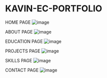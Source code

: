 # KAVIN-EC-PORTFOLIO

HOME PAGE
![image](https://user-images.githubusercontent.com/85669859/223925606-9f450829-093e-4d05-bbe2-e01081c645bc.png)


ABOUT PAGE
![image](https://user-images.githubusercontent.com/85669859/223925669-34803168-831f-45bc-93d0-48e6b93cefd6.png)


EDUCATION PAGE
![image](https://user-images.githubusercontent.com/85669859/223925727-cc2a2605-d300-4dcd-8628-2e38a59d5d16.png)


PROJECTS PAGE
![image](https://user-images.githubusercontent.com/85669859/223925804-49cd3d74-cd7c-4d24-ad3b-6da5f33bdaed.png)


SKILLS PAGE
![image](https://user-images.githubusercontent.com/85669859/223925846-e935422c-896a-4b19-8f70-20362fa9f3dc.png)


CONTACT PAGE
![image](https://user-images.githubusercontent.com/85669859/223925870-7c17ebd6-4b8c-405f-a58b-d0ff5a9a3568.png)
